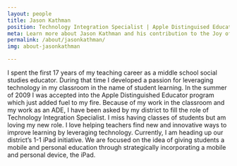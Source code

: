 ```yaml
---
layout: people
title: Jason Kathman
position: Technology Integration Specialist | Apple Distinguised Educator | United States
meta: Learn more about Jason Kathman and his contribution to the Joy of Professional Learning
permalink: /about/jasonkathman/
img: about-jasonkathman

---
```


I spent the first 17 years of my teaching career as a middle school social studies educator.  During that time I developed a passion for leveraging technology in my classroom in the name of student learning.  In the summer of 2009 I was accepted into the Apple Distinguished Educator program which just added fuel to my fire.  Because of my work in the classroom and my work as an ADE, I have been asked by my district to fill the role of Technology Integration Specialist. I miss having classes of students but am loving my new role.  I love helping teachers find new and innovative ways to improve learning by leveraging technology.  Currently, I am heading up our district’s 1-1 iPad initiative.  We are focused on the idea of giving students a mobile and personal education through strategically incorporating a mobile and personal device, the iPad.
